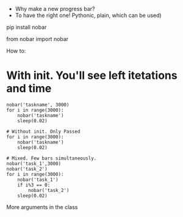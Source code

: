 - Why make a new progress bar?
- To have the right one! Pythonic, plain, which can be used)


pip install nobar

from nobar import nobar

How to:

# With init. You'll see left itetations and time
```
nobar('taskname', 3000)
for i in range(3000):
    nobar('taskname')
    sleep(0.02)

# Without init. Only Passed 
for i in range(3000):
    nobar('taskname')
    sleep(0.02)
    
# Mixed. Few bars simultaneously.
nobar('task_1',3000)
nobar('task_2')
for i in range(3000):
    nobar('task_1')
    if i%3 == 0:
        nobar('task_2')
    sleep(0.02)
```

More arguments in the class

